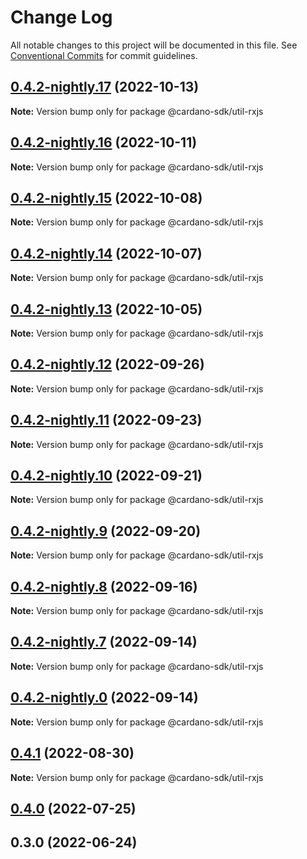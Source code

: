 # Change Log

All notable changes to this project will be documented in this file.
See [Conventional Commits](https://conventionalcommits.org) for commit guidelines.

## [0.4.2-nightly.17](https://github.com/input-output-hk/cardano-js-sdk/compare/@cardano-sdk/util-rxjs@0.4.2-nightly.16...@cardano-sdk/util-rxjs@0.4.2-nightly.17) (2022-10-13)

**Note:** Version bump only for package @cardano-sdk/util-rxjs





## [0.4.2-nightly.16](https://github.com/input-output-hk/cardano-js-sdk/compare/@cardano-sdk/util-rxjs@0.4.2-nightly.15...@cardano-sdk/util-rxjs@0.4.2-nightly.16) (2022-10-11)

**Note:** Version bump only for package @cardano-sdk/util-rxjs





## [0.4.2-nightly.15](https://github.com/input-output-hk/cardano-js-sdk/compare/@cardano-sdk/util-rxjs@0.4.2-nightly.14...@cardano-sdk/util-rxjs@0.4.2-nightly.15) (2022-10-08)

**Note:** Version bump only for package @cardano-sdk/util-rxjs





## [0.4.2-nightly.14](https://github.com/input-output-hk/cardano-js-sdk/compare/@cardano-sdk/util-rxjs@0.4.2-nightly.13...@cardano-sdk/util-rxjs@0.4.2-nightly.14) (2022-10-07)

**Note:** Version bump only for package @cardano-sdk/util-rxjs





## [0.4.2-nightly.13](https://github.com/input-output-hk/cardano-js-sdk/compare/@cardano-sdk/util-rxjs@0.4.2-nightly.12...@cardano-sdk/util-rxjs@0.4.2-nightly.13) (2022-10-05)

**Note:** Version bump only for package @cardano-sdk/util-rxjs





## [0.4.2-nightly.12](https://github.com/input-output-hk/cardano-js-sdk/compare/@cardano-sdk/util-rxjs@0.4.2-nightly.11...@cardano-sdk/util-rxjs@0.4.2-nightly.12) (2022-09-26)

**Note:** Version bump only for package @cardano-sdk/util-rxjs





## [0.4.2-nightly.11](https://github.com/input-output-hk/cardano-js-sdk/compare/@cardano-sdk/util-rxjs@0.4.2-nightly.10...@cardano-sdk/util-rxjs@0.4.2-nightly.11) (2022-09-23)

**Note:** Version bump only for package @cardano-sdk/util-rxjs





## [0.4.2-nightly.10](https://github.com/input-output-hk/cardano-js-sdk/compare/@cardano-sdk/util-rxjs@0.4.2-nightly.9...@cardano-sdk/util-rxjs@0.4.2-nightly.10) (2022-09-21)

**Note:** Version bump only for package @cardano-sdk/util-rxjs





## [0.4.2-nightly.9](https://github.com/input-output-hk/cardano-js-sdk/compare/@cardano-sdk/util-rxjs@0.4.2-nightly.8...@cardano-sdk/util-rxjs@0.4.2-nightly.9) (2022-09-20)

**Note:** Version bump only for package @cardano-sdk/util-rxjs





## [0.4.2-nightly.8](https://github.com/input-output-hk/cardano-js-sdk/compare/@cardano-sdk/util-rxjs@0.4.2-nightly.7...@cardano-sdk/util-rxjs@0.4.2-nightly.8) (2022-09-16)

**Note:** Version bump only for package @cardano-sdk/util-rxjs





## [0.4.2-nightly.7](https://github.com/input-output-hk/cardano-js-sdk/compare/@cardano-sdk/util-rxjs@0.4.1...@cardano-sdk/util-rxjs@0.4.2-nightly.7) (2022-09-14)

**Note:** Version bump only for package @cardano-sdk/util-rxjs





## [0.4.2-nightly.0](https://github.com/input-output-hk/cardano-js-sdk/compare/@cardano-sdk/util-rxjs@0.4.1...@cardano-sdk/util-rxjs@0.4.2-nightly.0) (2022-09-14)

**Note:** Version bump only for package @cardano-sdk/util-rxjs





## [0.4.1](https://github.com/input-output-hk/cardano-js-sdk/compare/@cardano-sdk/util-rxjs@0.4.0...@cardano-sdk/util-rxjs@0.4.1) (2022-08-30)

**Note:** Version bump only for package @cardano-sdk/util-rxjs





## [0.4.0](https://github.com/input-output-hk/cardano-js-sdk/compare/0.3.0...@cardano-sdk/util-rxjs@0.4.0) (2022-07-25)

## 0.3.0 (2022-06-24)
